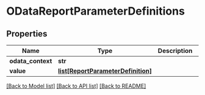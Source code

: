 # ODataReportParameterDefinitions

## Properties
Name | Type | Description | Notes
------------ | ------------- | ------------- | -------------
**odata_context** | **str** |  | [optional] 
**value** | [**list[ReportParameterDefinition]**](ReportParameterDefinition.md) |  | [optional] 

[[Back to Model list]](../README.md#documentation-for-models) [[Back to API list]](../README.md#documentation-for-api-endpoints) [[Back to README]](../README.md)


